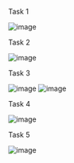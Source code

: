 Task 1

![image](https://github.com/user-attachments/assets/356abe98-2d64-464e-8f84-3c1c18abdfa3)

Task 2

![image](https://github.com/user-attachments/assets/1bf52c57-405a-4701-a94f-df189d794861)

Task 3

![image](https://github.com/user-attachments/assets/93557e59-2633-480b-a779-9483d08571d6)
![image](https://github.com/user-attachments/assets/418fe80b-c288-4e5b-81e7-6ab42e519a9e)

Task 4

![image](https://github.com/user-attachments/assets/b62f8bfc-5734-44eb-9fca-b9c10d479321)

Task 5

![image](https://github.com/user-attachments/assets/5842042c-3965-463a-8fe6-d42999ce5904)
